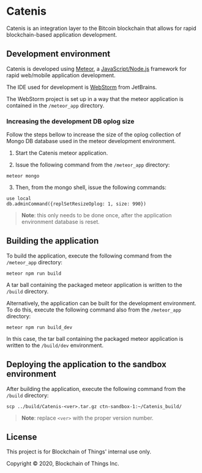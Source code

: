 # Catenis

Catenis is an integration layer to the Bitcoin blockchain that allows for rapid blockchain-based application
 development.

## Development environment

Catenis is developed using [Meteor](https://www.meteor.com), a [JavaScript/Node.js](https://nodejs.org/en/)
 framework for rapid web/mobile application development.

The IDE used for development is [WebStorm](https://www.jetbrains.com/webstorm/) from JetBrains.

The WebStorm project is set up in a way that the meteor application is contained in the `/meteor_app` directory.

### Increasing the development DB oplog size

Follow the steps bellow to increase the size of the oplog collection of Mongo DB database used in the meteor
 development environment.

1. Start the Catenis meteor application.

2. Issue the following command from the `/meteor_app` directory:

```shell
meteor mongo
```

3. Then, from the mongo shell, issue the following commands:

```shell
use local
db.adminCommand({replSetResizeOplog: 1, size: 990})
```

> **Note**: this only needs to be done once, after the application environment database is reset.

## Building the application

To build the application, execute the following command from the `/meteor_app` directory:

```shell
meteor npm run build
```

A tar ball containing the packaged meteor application is written to the `/build` directory.

Alternatively, the application can be built for the development environment. To do this, execute the following command
 also from the `/meteor_app` directory:

```shell
meteor npm run build_dev
```

In this case, the tar ball containing the packaged meteor application is written to the `/build/dev` environment.

## Deploying the application to the sandbox environment

After building the application, execute the following command from the `/build` directory:

```shell
scp ../build/Catenis-<ver>.tar.gz ctn-sandbox-1:~/Catenis_build/
```

> **Note**: replace `<ver>` with the proper version number.

## License

This project is for Blockchain of Things' internal use only.

Copyright © 2020, Blockchain of Things Inc.